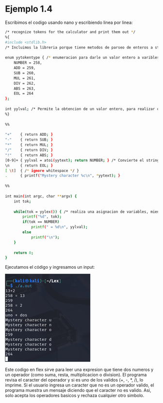 # Ejemplo 1.4

Escribimos el codigo usando nano y escribiendo linea por linea:

```bash
/* recognize tokens for the calculator and print them out */
%{
#include <stdlib.h>
/* Incluimos la libreria porque tiene metodos de parseo de enteros a string (atoi, atol, strol)*/

enum yytokentype { /* enumeracion para darle un valor entero a varibles*/
    NUMBER = 258,
    ADD = 259,
    SUB = 260,
    MUL = 261,
    DIV = 262,
    ABS = 263,
    EOL = 264
};

int yylval; /* Permite la obtencion de un valor entero, para realizar operaciones*/
%}

%%

"+"    { return ADD; }
"-"    { return SUB; }
"*"    { return MUL; }
"/"    { return DIV; }
"!"    { return ABS; }
[0-9]+ { yylval = atoi(yytext); return NUMBER; } /* Convierte el string ingresado a entero usando (atoi) luego retorna el valor de NUMBER*/
\n     { return EOL; }
[ \t]  { /* ignore whitespace */ }
.      { printf("Mystery character %c\n", *yytext); }

%%

int main(int argc, char **argv) {
    int tok;
    
    while(tok = yylex()) { /* realiza una asignacion de variables, mientras que se pueda asignar se repite el bucle*/
        printf("%d", tok);
        if(tok == NUMBER)
            printf(" = %d\n", yylval);
        else
            printf("\n");
    }
    
    return 0;
}

```

Ejecutamos el código y ingresamos un input:

![alt text](image.png)

Este codigo en flex sirve para leer una expresion que tiene dos numeros y un operador (como suma, resta, multiplicacion o division). El programa revisa el caracter del operador y si es uno de los validos (+, -, *, /), lo imprime. Si el usuario ingresa un caracter que no es un operador valido, el programa muestra un mensaje diciendo que el caracter no es valido. Asi, solo acepta los operadores basicos y rechaza cualquier otro simbolo.
